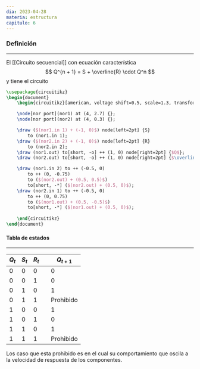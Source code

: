 ```yaml
---
dia: 2023-04-28
materia: estructura
capitulo: 6
---
```

### Definición
---
El [[Circuito secuencial]] con ecuación característica $$ Q^{n + 1} = S + \overline{R} \cdot Q^n $$
y tiene el circuito

```tikz
\usepackage{circuitikz} 
\begin{document} 
	\begin{circuitikz}[american, voltage shift=0.5, scale=1.3, transform shape, thick] 	

	\node[nor port](nor1) at (4, 2.7) {};
	\node[nor port](nor2) at (4, 0.3) {};	

	\draw ($(nor1.in 1) + (-1, 0)$) node[left=2pt] {S}
		to (nor1.in 1);
	\draw ($(nor2.in 2) + (-1, 0)$) node[left=2pt] {R}
		to (nor2.in 2);
	\draw (nor1.out) to[short, -o] ++ (1, 0) node[right=2pt] {$Q$};
	\draw (nor2.out) to[short, -o] ++ (1, 0) node[right=2pt] {$\overline{Q}$};

	\draw (nor1.in 2) to ++ (-0.5, 0)
		to ++ (0, -0.75)
		to ($(nor2.out) + (0.5, 0.5)$)
		to[short, -*] ($(nor2.out) + (0.5, 0)$);
	\draw (nor2.in 1) to ++ (-0.5, 0)
		to ++ (0, 0.75)
		to ($(nor1.out) + (0.5, -0.5)$)
		to[short, -*] ($(nor1.out) + (0.5, 0)$);
	
	\end{circuitikz} 
\end{document} 
```

#### Tabla de estados
---

| $Q_t$ | $S_t$ | $R_t$ |     | $Q_{t+1}$ |
| ----- | ----- | ----- | --- | --------- |
| 0     | 0     | 0     |     | 0         |
| 0     | 0     | 1     |     | 0         |
| 0     | 1     | 0     |     | 1         |
| 0     | 1     | 1     |     | Prohibido |
| 1     | 0     | 0     |     | 1         |
| 1     | 0     | 1     |     | 0         |
| 1     | 1     | 0     |     | 1         |
| 1     | 1     | 1     |     | Prohibido |

Los caso que esta prohibido es en el cual su comportamiento que oscila a la velocidad de respuesta de los componentes.